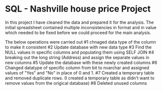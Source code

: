 # SQL - Nashville house price Project

In this project I have cleaned the data and prepared it for the analysis. 
The initial spreadsheet contained multiple inconsistencies in format and in value which needed to be fixed before we could proceed for the main analysis. 

The below operations were carried out
#1 chnaged data type of the column to make it consistent 
#2 Update database with new data type 
#3 Find the NULL values in specific columns and populating them using SELF JOIN 
#4 breaking out the long string (Address) and assign the separate values in new columns 
#5 Update the database with these newly created columns
#6 Changed datatype of specific column from bit to nvarchar and assigned values of "Yes" and "No" in place of 0 and 1. 
#7 Created a temporary table and removed duplicate rows. (I created a temporary table as didn't want to remove values from the origical database) 
#8 Deleted unused columns 
